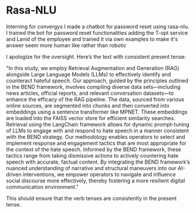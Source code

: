 # Rasa-NLU
Interning for convergys I made a chatbot for password reset using rasa-nlu.
I trained the bot for password reset functionalities adding the T-opt service and Lanid of the employee and trained it via own examples to make it's answer seem more human like rather than robotic



 
I apologize for the oversight. Here’s the text with consistent present tense:

"In this study, we employ Retrieval Augmentation and Generation (RAG) alongside Large Language Models (LLMs) to effectively identify and counteract hateful speech. Our approach, guided by the principles outlined in the BEND framework, involves compiling diverse data sets—including news articles, official reports, and relevant conversation datasets—to enhance the efficacy of the RAG pipeline. The data, sourced from various online sources, are segmented into chunks and then converted into embeddings using a sentence transformer like MPNET. These embeddings are loaded into the FAISS vector store for efficient similarity searches. Retrieval using the LangChain framework allows for dynamic prompt-tuning of LLMs to engage with and respond to hate speech in a manner consistent with the BEND strategy. Our methodology enables operators to select and implement response and engagement tactics that are most appropriate for the context of the hate speech. Informed by the BEND framework, these tactics range from taking dismissive actions to actively countering hate speech with accurate, factual content. By integrating the BEND framework’s nuanced understanding of narrative and structural maneuvers into our AI-driven interventions, we empower operators to navigate and influence social discourse more effectively, thereby fostering a more resilient digital communication environment."

This should ensure that the verb tenses are consistently in the present tense.
